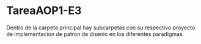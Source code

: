 # TareaAOP1-E3
Dentro de la carpeta principal hay subcarpetas con su respectivo proyecto de implementacion de patron de disenio en los diferentes paradigmas.
